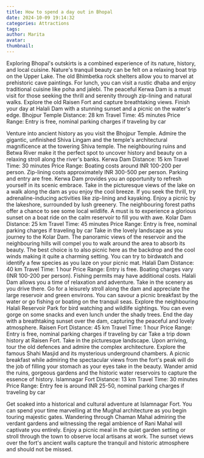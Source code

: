 ```yaml
---
title: How to spend a day out in Bhopal
date: 2024-10-09 19:14:32
categories: Attractions
tags:
author: Marita
avatar:
thumbnail:
---
```

Exploring Bhopal's outskirts is a combined experience of its nature, history, and local cuisine. Nature's tranquil beauty can be felt on a relaxing boat trip on the Upper Lake. The old Bhimbetka rock shelters allow you to marvel at prehistoric cave paintings. For lunch, you can visit a rustic dhaba and enjoy traditional cuisine like poha and jalebi. The peaceful Kerwa Dam is a must visit for those seeking the thrill and serenity through zip-lining and natural walks. Explore the old Raisen Fort and capture breathtaking views. Finish your day at Halali Dam with a stunning sunset and a picnic on the water's edge.
Bhojpur Temple
Distance: 28 km
Travel Time: 45 minutes
Price Range: Entry is free, nominal parking charges if traveling by car

Venture into ancient history as you visit the Bhojpur Temple. Admire the gigantic, unfinished Shiva Lingam and the temple's architectural magnificence at the towering Shiva temple. The neighbouring ruins and Betwa River make it the perfect spot to uncover history and beauty on a relaxing stroll along the river's banks.
Kerwa Dam
Distance: 15 km
Travel Time: 30 minutes
Price Range: Boating costs around INR 100-200 per person. Zip-lining costs approximately INR 300-500 per person. Parking and entry are free.
Kerwa Dam provides you an opportunity to refresh yourself in its scenic embrace. Take in the picturesque views of the lake on a walk along the dam as you enjoy the cool breeze. If you seek the thrill, try adrenaline-inducing activities like zip-lining and kayaking. Enjoy a picnic by the lakeshore, surrounded by lush greenery. The neighbouring forest paths offer a chance to see some local wildlife. A must is to experience a glorious sunset on a boat ride on the calm reservoir to fill you with awe.
Kolar Dam
Distance: 25 km
Travel Time: 45 minutes
Price Range: Entry is free, nominal parking charges if traveling by car
Take in the lovely landscape as you journey to the Kolar Dam. The panoramic views of the reservoir and the neighbouring hills will compel you to walk around the area to absorb its beauty. The best choice is to also picnic here as the backdrop and the cool winds making it quite a charming setting. You can try to birdwatch and identify a few species as you laze on your picnic mat.
Halali Dam
Distance: 40 km
Travel Time: 1 hour
Price Range: Entry is free. Boating charges vary (INR 100-200 per person). Fishing permits may have additional costs.
Halali Dam allows you a time of relaxation and adventure. Take in the scenery as you drive there. Go for a leisurely stroll along the dam and appreciate the large reservoir and green environs. You can savour a picnic breakfast by the water or go fishing or boating on the tranquil seas. Explore the neighbouring Halali Reservoir Park for bird watching and wildlife sightings. You can even gorge on some snacks and even lunch under the shady trees. End the day with a breathtaking sunset over the dam, capturing the peaceful and lovely atmosphere.
Raisen Fort
Distance: 45 km
Travel Time: 1 hour
Price Range: Entry is free, nominal parking charges if traveling by car
Take a trip down history at Raisen Fort. Take in the picturesque landscape. Upon arriving, tour the old defences and admire the complex architecture. Explore the famous Shahi Masjid and its mysterious underground chambers. A picnic breakfast while admiring the spectacular views from the fort's peak will do the job of filling your stomach as your eyes take in the beauty. Wander amid the ruins, gorgeous gardens and the historic water reservoirs to capture the essence of history.
Islamnagar Fort
Distance: 13 km
Travel Time: 30 minutes
Price Range: Entry fee is around INR 25-50, nominal parking charges if traveling by car

Get soaked into a historical and cultural adventure at Islamnagar Fort. You can spend your time marvelling at the Mughal architecture as you begin touring majestic gates. Wandering through Chaman Mahal admiring the verdant gardens and witnessing the regal ambience of Rani Mahal will captivate you entirely. Enjoy a picnic meal in the quiet garden setting or stroll through the town to observe local artisans at work. The sunset views over the fort's ancient walls capture the tranquil and historic atmosphere and should not be missed.